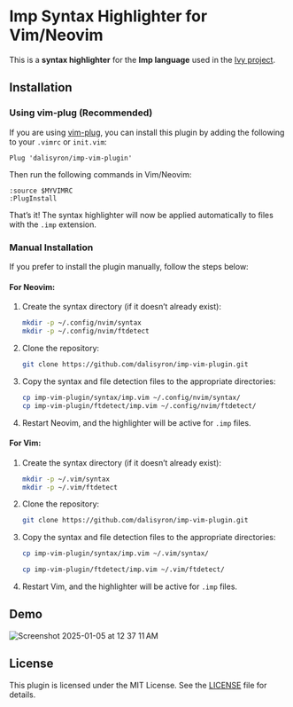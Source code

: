 # Imp Syntax Highlighter for Vim/Neovim

This is a **syntax highlighter** for the **Imp language** used in the [Ivy project](https://github.com/dalisyron/Ivy).

## Installation

### Using vim-plug (Recommended)

If you are using [vim-plug](https://github.com/junegunn/vim-plug), you can install this plugin by adding the following to your `.vimrc` or `init.vim`:

```vim
Plug 'dalisyron/imp-vim-plugin'
```

Then run the following commands in Vim/Neovim:

```vim
:source $MYVIMRC
:PlugInstall
```

That’s it! The syntax highlighter will now be applied automatically to files with the `.imp` extension.

### Manual Installation

If you prefer to install the plugin manually, follow the steps below:

#### For Neovim:

1. Create the syntax directory (if it doesn’t already exist):

   ```bash
   mkdir -p ~/.config/nvim/syntax
   mkdir -p ~/.config/nvim/ftdetect
   ```

2. Clone the repository:

   ```bash
   git clone https://github.com/dalisyron/imp-vim-plugin.git
   ```

3. Copy the syntax and file detection files to the appropriate directories:

   ```bash
   cp imp-vim-plugin/syntax/imp.vim ~/.config/nvim/syntax/
   cp imp-vim-plugin/ftdetect/imp.vim ~/.config/nvim/ftdetect/
   ```

4. Restart Neovim, and the highlighter will be active for `.imp` files.

#### For Vim:

1. Create the syntax directory (if it doesn’t already exist):

   ```bash
   mkdir -p ~/.vim/syntax
   mkdir -p ~/.vim/ftdetect
   ```

2. Clone the repository:

   ```bash
   git clone https://github.com/dalisyron/imp-vim-plugin.git
   ```

3. Copy the syntax and file detection files to the appropriate directories:

   ```bash
   cp imp-vim-plugin/syntax/imp.vim ~/.vim/syntax/

   cp imp-vim-plugin/ftdetect/imp.vim ~/.vim/ftdetect/
   ```

4. Restart Vim, and the highlighter will be active for `.imp` files.

## Demo
![Screenshot 2025-01-05 at 12 37 11 AM](https://github.com/user-attachments/assets/2327702f-767c-442c-98a2-ab369f908028)

## License

This plugin is licensed under the MIT License. See the [LICENSE](LICENSE) file for details.


